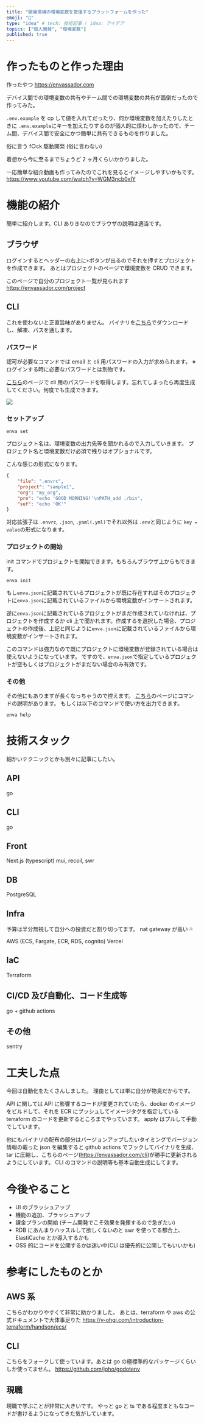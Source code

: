 ```yaml
---
title: "開発環境の環境変数を管理するプラットフォームを作った"
emoji: "🦚"
type: "idea" # tech: 技術記事 / idea: アイデア
topics: ["個人開発", "環境変数"]
published: true
---
```


# 作ったものと作った理由

作ったやつ
https://envassador.com

デバイス間での環境変数の共有やチーム間での環境変数の共有が面倒だったので作ってみた。

`.env.example` を cp して値を入れてだったり、何か環境変数を加えたりしたときに `.env.example`にキーを加えたりするのが個人的に煩わしかったので、チーム間、デバイス間で安全にかつ簡単に共有できるものを作りました。

俗に言う f○ck 駆動開発 (俗に言わない)

着想から今に至るまでちょうど 2 ヶ月くらいかかりました。

一応簡単な紹介動画も作ってみたのでこれを見るとイメージしやすいかもです。
https://www.youtube.com/watch?v=WGM3ncb0xIY

# 機能の紹介

簡単に紹介します。CLI ありきなのでブラウザの説明は適当です。

## ブラウザ

ログインするとヘッダーの右上に`+`ボタンが出るのでそれを押すとプロジェクトを作成できます。
あとはプロジェクトのページで環境変数を CRUD できます。

このページで自分のプロジェクト一覧が見られます
https://envassador.com/project

## CLI

これを使わないと正直旨味がありません。
バイナリを[こちら](https://envassador.com/cli)でダウンロードし、解凍、パスを通します。

### パスワード

認可が必要なコマンドでは email と cli 用パスワードの入力が求められます。
※ログインする時に必要なパスワードとは別物です。

[こちら](https://envassador.com/user)のページで cli 用のパスワードを取得します。忘れてしまったら再度生成してください。何度でも生成できます。

![](https://storage.googleapis.com/zenn-user-upload/864151505d7b-20220206.png)

### セットアップ

```
enva set
```

プロジェクト名は、環境変数の出力先等を聞かれるので入力していきます。
プロジェクト名と環境変数だけ必須で残りはオプショナルです。

こんな感じの形式になります。

```json:enva.json
{
    "file": ".envrc",
    "project": "sample1",
    "org": "my_org",
    "pre": "echo 'GOOD MORNING!'\nPATH_add ./bin",
    "suf": "echo 'OK'"
}
```

対応拡張子は `.envrc`, `.json`, `.yaml(.yml)`でそれ以外は `.env`と同じように `key = value`の形式になります。

### プロジェクトの開始

init コマンドでプロジェクトを開始できます。もちろんブラウザ上からもできます。

```
enva init
```

もし`enva.json`に記載されているプロジェクトが既に存在すればそのプロジェクトに`enva.json`に記載されているファイルから環境変数がインサートされます。

逆に`enva.json`に記載されているプロジェクトがまだ作成されていなければ、プロジェクトを作成するか cli 上で聞かれます。作成するを選択した場合、プロジェクトの作成後、上記と同じように`enva.json`に記載されているファイルから環境変数がインサートされます。

このコマンドは強力なので既にプロジェクトに環境変数が登録されている場合は使えないようになっています。
ですので、`enva.json`で指定しているプロジェクトが空もしくはプロジェクトがまだない場合のみ有効です。

### その他

その他にもありますが長くなっちゃうので控えます。
[こちら](https://envassador.com/cli?page=commands)のページにコマンドの説明があります。
もしくは以下のコマンドで使い方を出力できます。

```
enva help
```

# 技術スタック

細かいテクニックとかも別々に記事にしたい。

## API

go

## CLI

go

## Front

Next.js (typescript)
mui, recoil, swr

## DB

PostgreSQL

## Infra

予算は半分無視して自分への投資だと割り切ってます。
nat gateway が高い 💦

AWS (ECS, Fargate, ECR, RDS, cognito)
Vercel

## IaC

Terraform

## CI/CD 及び自動化、コード生成等

go + github actions

## その他

sentry

# 工夫した点

今回は自動化をたくさんしました。
理由としては単に自分が物臭だからです。

API に関しては API に影響するコードが変更されていたら、docker のイメージをビルドして、それを ECR にプッシュしてイメージタグを指定している terraform のコードを更新するところまでやっています。
apply はプルして手動でしています。

他にもバイナリの配布の部分はバージョンアップしたいタイミングでバージョン情報の載った json を編集すると github actions でフックしてバイナリを生成、tar に圧縮し、こちらのページ(https://envassador.com/cli)が勝手に更新されるようにしています。
CLI のコマンドの説明等も基本自動生成にしてます。

# 今後やること

- UI のブラッシュアップ
- 機能の追加、ブラッシュアップ
- 課金プランの開始 (チーム開発でこそ効果を発揮するので急ぎたい)
- RDB にあんまりハッスルして欲しくないのと swr を使ってる都合上、ElastiCache とか導入するかも
- OSS 的にコードを公開するかは迷い中(CLI は優先的に公開してもいいかも)

# 参考にしたものとか

## AWS 系

こちらがわかりやすくて非常に助かりました。
あとは、terraform や aws の公式ドキュメントで大体事足りた
https://y-ohgi.com/introduction-terraform/handson/ecs/

## CLI

こちらをフォークして使っています。あとは go の極標準的なパッケージくらいしか使ってません。
https://github.com/joho/godotenv

## 現職

現職で学ぶことが非常に大きいです。
やっと go と ts である程度まともなコードが書けるようになってきた気がしています。
